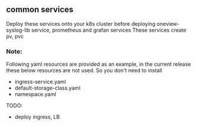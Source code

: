 ## common services

Deploy these services onto your k8s cluster before deploying oneview-syslog-lib service, prometheus and grafan services
These services create pv, pvc

### Note:
Following yaml resources are provided as an example, in the current release these below resources are not used. So you don't need to install
 - ingress-service.yaml
 - default-storage-class.yaml
 - namespace.yaml
 
TODO:
  - deploy ingress, LB
